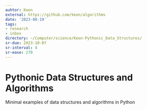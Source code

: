 ```yaml
---
auhtor: Keon
external: https://github.com/keon/algorithms
date: '2023-08-19'
tags:
- research
- inbox
directory: ~/Computer/science/Keon-Pythonic_Data_Structures/
sr-due: 2023-10-07
sr-interval: 4
sr-ease: 270
---
```


# Pythonic Data Structures and Algorithms

Minimal examples of data structures and algorithms in Python
